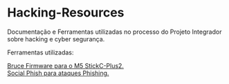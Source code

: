 # Hacking-Resources
Documentação e Ferramentas utilizadas no processo do Projeto Integrador sobre hacking e cyber segurança.

Ferramentas utilizadas:

<a href="https://bruce.computer/">Bruce Firmware para o M5 StickC-Plus2.</a>
<br>
<a href="https://github.com/TYehan/SocialPhish">Social Phish para ataques Phishing.</a>
